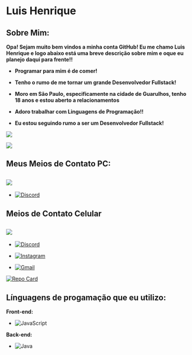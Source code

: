 # Luis Henrique

## Sobre Mim:

**Opa! Sejam muito bem vindos a minha conta GitHub! Eu me chamo Luis Henrique e logo abaixo está uma breve descrição sobre mim e oque eu planejo daqui para frente!!**


- **Programar para mim é de comer!**

- **Tenho o rumo de me tornar um grande Desenvolvedor Fullstack!**

- **Moro em São Paulo, especificamente na cidade de Guarulhos, tenho 18 anos e estou aberto a relacionamentos** 

- **Adoro trabalhar com Linguagens de Programação!!**

- **Eu estou seguindo rumo a ser um Desenvolvedor Fullstack!**

![](https://64.media.tumblr.com/780a3f3cf128f959290609d622bdbcfc/4c4d02b09e4dc4ab-37/s400x600/27ff12642d455d549cdee6f5bc1d4dc07e4a0803.gif)


![](https://media.tenor.com/Le4lgKWwsmUAAAAi/rayman-workout.gif)

## Meus Meios de Contato PC:

![](https://pm1.aminoapps.com/7659/28ba282aefb4776f2d5c79efe6a2af7931b92cf9r1-783-391v2_hq.jpg)
-

- [![Discord](https://img.shields.io/badge/Discord-7289DA?style=for-the-badge&logo=discord&logoColor=white)](https://discord.com/channels/@luis_figueiredo/)


## Meios de Contato Celular
![](https://media1.tenor.com/m/uSCX8MQJbWoAAAAC/pokemon-pokemon-journeys.gif)
-

- [![Discord](https://img.shields.io/badge/Discord-7289DA?style=for-the-badge&logo=discord&logoColor=white)](https://discord.com/channels/@luis_figueiredo/)

- [![Instagram](https://img.shields.io/badge/-Instagram-%23E4405F?style=for-the-badge&logo=instagram&logoColor=white)](https://www.instagram.com/SEUUSERNAME/)

- [![Gmail](https://img.shields.io/badge/Gmail-333333?style=for-the-badge&logo=gmail&logoColor=red)](mailto:mastermanager121@gamil.com)

[![Repo Card](https://github-readme-stats.vercel.app/api/pin/?username=LsIsBeautifull&repo=dio-lab-open-source&bg_color=000&border_color=FF7F00&show_icons=true&icon_color=FF7F00&title_color=FFF&text_color=FFF)](https://github.com/LsIsBeautifull/dio-lab-open-source)

## Línguagens de progamação que eu utilizo:

**Front-end:** 

- ![JavaScript](https://img.shields.io/badge/JavaScript-F7DF1E?style=for-the-badge&logo=javascript&logoColor=black)

**Back-end:**

- ![Java](https://img.shields.io/badge/java-FF9900.svg?style=for-the-badge&logo=openjdk&logoColor=white)
